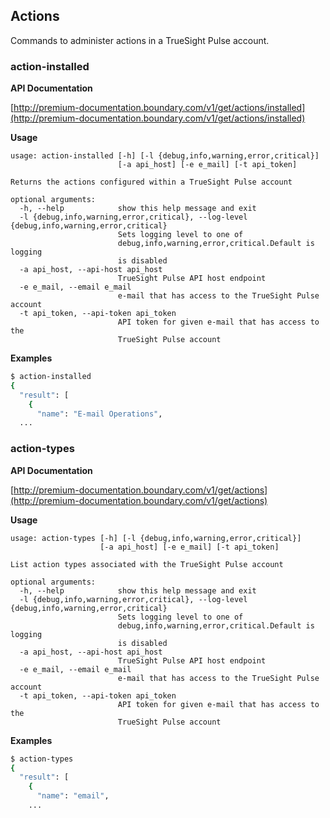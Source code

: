 ## Actions

Commands to administer actions in a TrueSight Pulse account.

### action-installed

**API Documentation**

[http://premium-documentation.boundary.com/v1/get/actions/installed](http://premium-documentation.boundary.com/v1/get/actions/installed)

**Usage**

```
usage: action-installed [-h] [-l {debug,info,warning,error,critical}]
                        [-a api_host] [-e e_mail] [-t api_token]

Returns the actions configured within a TrueSight Pulse account

optional arguments:
  -h, --help            show this help message and exit
  -l {debug,info,warning,error,critical}, --log-level {debug,info,warning,error,critical}
                        Sets logging level to one of
                        debug,info,warning,error,critical.Default is logging
                        is disabled
  -a api_host, --api-host api_host
                        TrueSight Pulse API host endpoint
  -e e_mail, --email e_mail
                        e-mail that has access to the TrueSight Pulse account
  -t api_token, --api-token api_token
                        API token for given e-mail that has access to the
                        TrueSight Pulse account
```

**Examples**

```bash
$ action-installed
{
  "result": [
    {
      "name": "E-mail Operations",
  ...
```


### action-types

**API Documentation**

[http://premium-documentation.boundary.com/v1/get/actions](http://premium-documentation.boundary.com/v1/get/actions)

**Usage**

```
usage: action-types [-h] [-l {debug,info,warning,error,critical}]
                    [-a api_host] [-e e_mail] [-t api_token]

List action types associated with the TrueSight Pulse account

optional arguments:
  -h, --help            show this help message and exit
  -l {debug,info,warning,error,critical}, --log-level {debug,info,warning,error,critical}
                        Sets logging level to one of
                        debug,info,warning,error,critical.Default is logging
                        is disabled
  -a api_host, --api-host api_host
                        TrueSight Pulse API host endpoint
  -e e_mail, --email e_mail
                        e-mail that has access to the TrueSight Pulse account
  -t api_token, --api-token api_token
                        API token for given e-mail that has access to the
                        TrueSight Pulse account
```

**Examples**

```bash
$ action-types
{
  "result": [
    {
      "name": "email",
    ...
```

